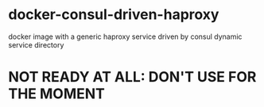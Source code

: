 # docker-consul-driven-haproxy
docker image with a generic haproxy service driven by consul dynamic service directory

# NOT READY AT ALL: DON'T USE FOR THE MOMENT
